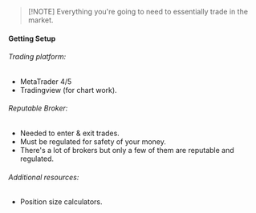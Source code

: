 
> [!NOTE] Everything you're going to need to essentially trade in the market.


#### Getting Setup

###### Trading platform:
- MetaTrader 4/5
- Tradingview (for chart work).

###### Reputable Broker:
- Needed to enter & exit trades.
- Must be regulated for safety of your money.
- There's a lot of brokers but only a few of them are reputable and regulated. 

###### Additional resources:
- Position size calculators.